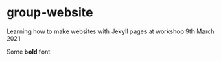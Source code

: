 # group-website
Learning how to make websites with Jekyll pages at workshop 9th March 2021


Some **bold** font. 
